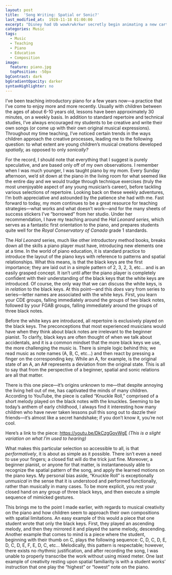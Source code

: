 ```yaml
---
layout: post
title:  'Song Writing: Spatial or Sonic?'
last_modified_at:  1928-11-18 01:00:00
excerpt: "Disney had Ub wowkrwkrkwr secretly begin animating a new cartoon while still under contract with Universal..."
categories: Music
tags:
  - Music
  - Teaching
  - Piano
  - Education
  - Composition
image:
  feature: piano.jpg
  topPosition: -50px
bgContrast: dark
bgGradientOpacity: darker
syntaxHighlighter: no
---
```

I’ve been teaching introductory piano for a few years now—a practice that I’ve come to enjoy more and more recently. Usually with children between the ages of about 6-10 years old, lessons have been approximately 30 minutes, on a weekly basis. In addition to standard repertoire and technical studies, I’ve always encouraged my students to be creative and write their own songs (or come up with their own original musical expressions). Throughout my time teaching, I’ve noticed certain trends in the ways children approach the creative processes, leading me to the following question: to what extent are young children’s musical creations developed *spatially,* as opposed to only *sonically?*

For the record, I should note that everything that I suggest is purely speculative, and are based only off of my own observations. I remember when I was much younger, I was taught piano by my mom. Every Sunday afternoon, we’d sit down at the piano in the living room for what seemed like the entire day and we would trudge through technique exercises (truly the most unenjoyable aspect of any young musician’s career), before tackling various selections of repertoire. Looking back on these weekly adventures, I’m both appreciative and astounded by the patience she had with me. Fast forward to today, my mom continues to be a great resource for teaching strategies—what works and what doesn’t work—and for the many sheets of success stickers I’ve “borrowed” from her studio. Under her recommendation, I have my teaching around the *Hal Leonard series,* which serves as a fantastic first orientation to the piano, and prepares students quite well for the *Royal Conservatory of Canada* grade 1 standards.

The *Hal Leonard* series, much like other introductory method books, breaks down all the skills a piano player must have, introducing new elements one at a time. In the world of piano education, it is standard practice to introduce the layout of the piano keys with reference to patterns and spatial relationships. What this means, is that the black keys are the first importance; they are laid out in a simple pattern of 2, 3, 2, 3, etc… and is an easily grasped concept. It isn’t until after the piano player is completely confident with their understanding of the black keys that the white keys are introduced. Of course, the only way that we can discuss the white keys, is in *relation* to the black keys. At this point—and this *does* vary from series to series—letter names are associated with the white keys. First, you learn your CDE groups, falling immediately around the groups of two black notes, followed by your FGAB groups, falling immediately around the groups of three black notes.

Before the white keys are introduced, all repertoire is exclusively played on the black keys. The preconceptions that most experienced musicians would have when they think about black notes are irrelevant to the beginner pianist. To clarify, black keys are often thought of when we talk about accidentals, and it is a common mindset that the more black keys we use, the more challenging the music is. There is simple logic behind this; we read music as note names (A, B, C, etc…) and then react by pressing a finger on the corresponding key. While an A, for example, is the original state of an A, an A# represents a deviation from the original state. This is all to say that from the perspective of a beginner, spatial and sonic relations are all that matter.

There is this one piece—it’s origins unknown to me—that despite annoying the living hell out of me, has captivated the minds of many children. According to YouTube, the piece is called “Knuckle Roll,” comprised of a short melody played on the black notes with the knuckles. Seeming to be today’s anthem of early childhood, I always find it interesting how many children who have never taken lessons pull this song out to dazzle their friends—it’s almost like a secret handshake; if you don’t know it, you’re not cool.

Here’s a link to the piece: https://youtu.be/DkCzgGovWgE
*(This is a slight variation on what I’m used to hearing)*

What makes this particular selection so accessible to all, is that *performatively*, it is about as simple as it possible. There isn’t even a need to use your fingers; a closed fist will do the trick just fine. Moreover, a beginner pianist, or anyone for that matter, is instantaneously able to recognize the spatial pattern of the song, and apply the learned motions on the piano keys. My personal bias aside, “Knuckle Roll” is exceptionally *unmusical* in the sense that it is understood and performed functionally, rather than musically in many cases. To be more explicit, you rest your closed hand on any group of three black keys, and then execute a simple sequence of mimicked gestures.

This brings me to the point I made earlier, with regards to musical creativity on the piano and how children seem to approach their own compositions with spatial limitations. An easy example of this would a piece that one student wrote that only the black keys. First, they played an ascending melody, and then they mirrored it and played the same melody, descending. Another example that comes to mind is a piece where the student, beginning with their thumb on C, plays the following sequence: C, D, C, D, E, D, C, D, E, F, E, D, C, etc… Melodically, this pattern is respectable; however, there exists no rhythmic justification, and after recording the song, I was unable to properly transcribe the work without using mixed meter. One last example of creativity resting upon spatial familiarity is with a student works’ instruction that one play the “highest” or “lowest” note on the piano.

